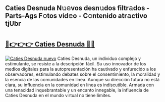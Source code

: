 ## Caties Desnuda N𝚞𝚎vos desn𝚞dos filtr𝚊dos - Parts-Ags F𝚘tos vid𝚎o - C𝚘ntenido atr𝚊ctivo tjUbr

# <h2><a href="http://mb3ine.tromn.icu/?c=Caties+Desnuda">🔗👉👉👉 Caties Desnuda 🔗🔗</a></h2>

[![Caties Desnuda nuevo](https://i.imgur.com/pEAQMta.gif)](http://mb3ine.tromn.icu/?c=Caties+Desnuda)
Caties Desnuda, un individuo complejo y estimulante, se resiste a la descripción fácil. Su uso innovador de los medios digitales para la autopresentación ha cautivado y enfurecido a los observadores, estimulando debates sobre el consentimiento, la moralidad y la esencia de las comunidades en línea. Aunque su dirección futura no está clara, su influencia en la comunidad en línea es indiscutible. Armada con una tenacidad inquebrantable y un encanto innegable, la influencia de Caties Desnuda en el mundo virtual no tiene límites.
